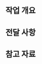 ## 작업 개요

<!-- 작업에 대한 요약 설명을 남겨주세요. -->

## 전달 사항

<!-- 작업과 관련된 전달 사항을 남겨주세요. -->

## 참고 자료

<!-- 작업 시 참고했던 자료의 출처를 남겨주세요. -->
